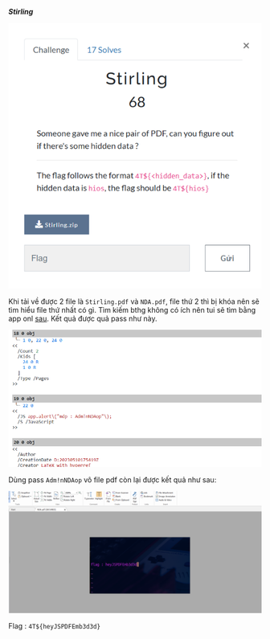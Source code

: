***Stirling***

![alt text](image.png)


Khi tải về được 2 file là ```Stirling.pdf``` và ```NDA.pdf```, file thứ 2 thì bị khóa nên sẽ tìm hiểu file thứ nhất có gì. Tìm kiếm bthg không có ích nên tui sẽ tìm bằng app onl [sau](https://pdfcrowd.com/inspect-pdf/). Kết quả được quả pass như này.

![alt text](image-1.png)

Dùng pass ```Adm!nNDAop``` vô file pdf còn lại được kết quả như sau:

![alt text](image-2.png)

Flag : ```4T${heyJSPDFEmb3d3d}```